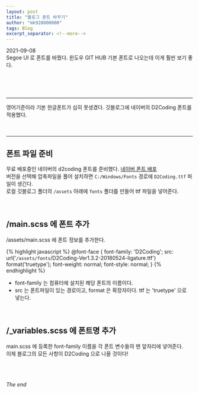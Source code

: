 ```yaml
---
layout: post
title: "블로그 폰트 바꾸기"
author: "mk928000000"
tags: Blog
excerpt_separator: <!--more-->
---
```


2021-09-08
<br>
Segoe UI 로 폰트를 바꿨다. 윈도우 GIT HUB 기본 폰트로 나오는데 이게 훨씬 보기 좋다.
<!--more-->
<br><br><br>
<hr>


영어기준이라 기본 한글폰트가 심히 못생겼다. 깃블로그에 네이버의 D2Coding 폰트를 적용했다.
<br><br><br>
<hr>

## 폰트 파일 준비 
무료 배포중인 네이버의 d2coding 폰트를 준비했다. [네이버 폰트 배포](https://github.com/naver/d2codingfont) <br>
버전을 선택해 압축파일을 풀어 설치하면 `C:/Windows/Fonts` 경로에 `D2Coding.ttf` 파일이 생긴다.<br> 
로컬 깃블로그 폴더의 `/assets` 아래에 `fonts` 폴더를 만들어 ttf 파일을 넣어준다.<br><br><br>

## /main.scss 에 폰트 추가
/assets/main.scss 에 폰트 정보를 추가한다.

{% highlight javascript %}
 @font-face {
 font-family: 'D2Coding';
 src: url('`/assets/fonts`/D2Coding-Ver1.3.2-20180524-ligature.ttf') format('truetype');
 font-weight: normal;
 font-style: normal;
}
{% endhighlight %}

* font-family 는 컴퓨터에 설치된 해당 폰트의 이름이다.
* src 는 폰트파일이 있는 경로이고, format 은 확장자이다. ttf 는 'truetype' 으로 넣는다.
<br><br><br>

## /_variables.scss 에 폰트명 추가

main.scss 에 등록한 font-family 이름을 각 폰트 변수들의 맨 앞자리에 넣어준다.
<br>
이제 블로그의 모든 사항이 D2Coding 으로 나올 것이다!

<br><br><br>
_The end_